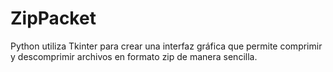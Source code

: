 # ZipPacket
Python utiliza Tkinter para crear una interfaz gráfica que permite comprimir y descomprimir archivos en formato zip de manera sencilla.
